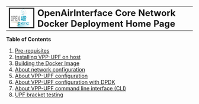 <table style="border-collapse: collapse; border: none;">
  <tr style="border-collapse: collapse; border: none;">
    <td style="border-collapse: collapse; border: none;">
      <a href="http://www.openairinterface.org/">
         <img src="./images/oai_final_logo.png" alt="" border=3 height=50 width=150>
         </img>
      </a>
    </td>
    <td style="border-collapse: collapse; border: none; vertical-align: center;">
      <b><font size = "5">OpenAirInterface Core Network Docker Deployment Home Page</font></b>
    </td>
  </tr>
</table>

**Table of Contents**

1.  [Pre-requisites](https://gitlab.eurecom.fr/oai/cn5g/oai-cn5g-fed/-/blob/master/docs/DEPLOY_PRE_REQUESITES.md)
2.  [Installing VPP-UPF on host](./INSTALL_ON_HOST.md)
3.  [Building the Docker Image](./BUILD_IMAGE.md)
4.  [About network configuration](./VPP_NETWORKING.md)
5.  [About VPP-UPF configuration](./VPP_UPF_CONFIG.md)
6.  [About VPP-UPF configuration with DPDK](./VPP_UPG_WITH_DPDK.md)
7.  [About VPP-UPF command line interface (CLI)](./VPP_UPG_CLI.md)
8.  [UPF bracket testing](./UPF_BRACKET_TESTING.md)
